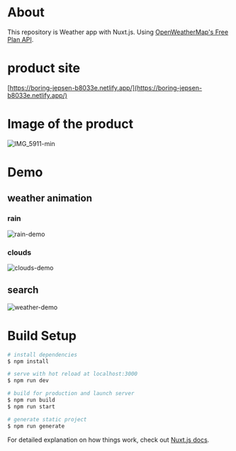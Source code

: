 # About
This repository is Weather app with Nuxt.js.
Using [OpenWeatherMap's Free Plan API](https://openweathermap.org/).

# product site

[https://boring-jepsen-b8033e.netlify.app/](https://boring-jepsen-b8033e.netlify.app/)

# Image of the product

![IMG_5911-min](https://user-images.githubusercontent.com/51960141/93223848-75708c80-f7ab-11ea-96d9-ddd3ccd97aa0.png)

# Demo

## weather animation
### rain
![rain-demo](https://user-images.githubusercontent.com/51960141/95017708-ef52b200-0695-11eb-8412-86fcf74f71b0.gif)

### clouds
![clouds-demo](https://user-images.githubusercontent.com/51960141/95341054-d72a9f00-08f0-11eb-824d-d3f6d05933e2.gif)

## search
![weather-demo](https://user-images.githubusercontent.com/51960141/95871986-439e1600-0da9-11eb-97f7-1c45922a9c52.gif)

# Build Setup

```bash
# install dependencies
$ npm install

# serve with hot reload at localhost:3000
$ npm run dev

# build for production and launch server
$ npm run build
$ npm run start

# generate static project
$ npm run generate
```

For detailed explanation on how things work, check out [Nuxt.js docs](https://nuxtjs.org).

